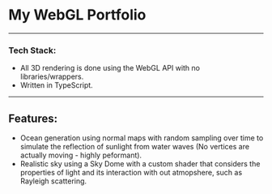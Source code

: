 # My WebGL Portfolio
---
### Tech Stack:
- All 3D rendering is done using the WebGL API with no libraries/wrappers.
- Written in TypeScript.
---
## Features:
- Ocean generation using normal maps with random sampling over time to simulate the reflection of sunlight from water waves (No vertices are actually moving - highly peformant).
- Realistic sky using a Sky Dome with a custom shader that considers the properties of light and its interaction with out atmopshere, such as Rayleigh scattering.
